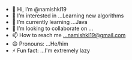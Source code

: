 - 👋 Hi, I’m @namishkl19
- 👀 I’m interested in ...Learning new algorithms
- 🌱 I’m currently learning ...Java
- 💞️ I’m looking to collaborate on ...
- 📫 How to reach me ...namishkl19@gmail.com
- 😄 Pronouns: ...He/him
- ⚡ Fun fact: ...I'm extremely lazy

<!---
namishkl19/namishkl19 is a ✨ special ✨ repository because its `README.md` (this file) appears on your GitHub profile.
You can click the Preview link to take a look at your changes.
--->
